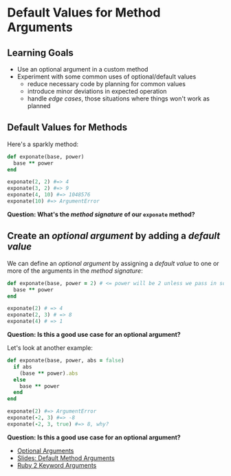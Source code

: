 # Default Values for Method Arguments
## Learning Goals
- Use an optional argument in a custom method
- Experiment with some common uses of optional/default values
  - reduce necessary code by planning for common values
  - introduce minor deviations in expected operation
  - handle _edge cases_, those situations where things won't work as planned

## Default Values for Methods
Here's a sparkly method:

```ruby
def exponate(base, power)
  base ** power
end

exponate(2, 2) #=> 4
exponate(3, 2) #=> 9
exponate(4, 10) #=> 1048576
exponate(10) #=> ArgumentError
```

__Question: What's the _method signature_ of our `exponate` method?__

## Create an _optional argument_ by adding a _default value_
We can define an _optional argument_ by assigning a _default value_ to one or more of the arguments in the _method signature_:

```ruby
def exponate(base, power = 2) # <= power will be 2 unless we pass in something else
  base ** power
end

exponate(2) # => 4
exponate(2, 3) # => 8
exponate(4) # => 1
```

__Question: Is this a good use case for an optional argument?__

Let's look at another example:

```ruby
def exponate(base, power, abs = false)
  if abs
    (base ** power).abs
  else
    base ** power
  end
end

exponate(2) #=> ArgumentError
exponate(-2, 3) #=> -8
exponate(-2, 3, true) #=> 8, why?

```

__Question: Is this a good use case for an optional argument?__

*  [Optional Arguments](source/OptionalArguments.rb)
*  [Slides:  Default Method Arguments](https://docs.google.com/presentation/d/1ifhG3r30N5w8UBc4HKPzvntTlxifnf3T0L-QfEjL6GU/edit#slide=id.p)
* [Ruby 2 Keyword Arguments](https://robots.thoughtbot.com/ruby-2-keyword-arguments)
